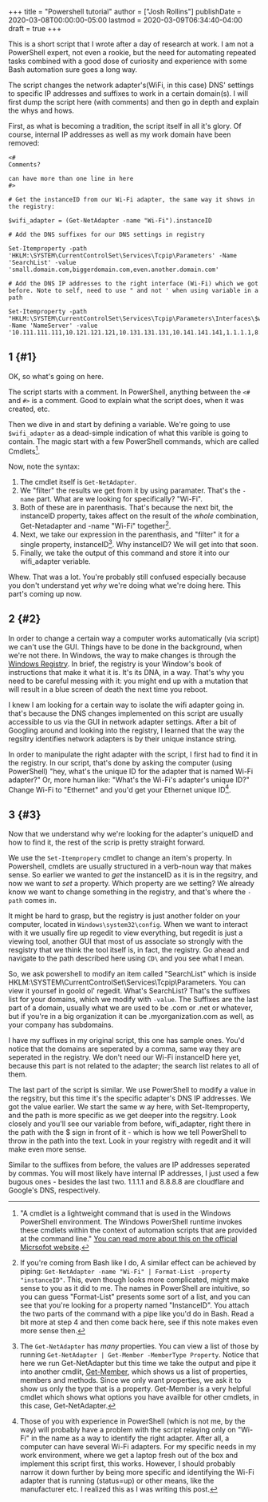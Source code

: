 +++
title = "Powershell tutorial"
author = ["Josh Rollins"]
publishDate = 2020-03-08T00:00:00-05:00
lastmod = 2020-03-09T06:34:40-04:00
draft = true
+++

This is a short script that I wrote after a day of research at work. I am not a PowerShell expert, not even a rookie, but the need for automating repeated tasks combined with a good dose of curiosity and experience with some Bash automation sure goes a long way.

The script changes the network adapter's(WiFi, in this case) DNS' settings to specific IP addresses and suffixes to work in a certain domain(s). I will first dump the script here (with comments) and then go in depth and explain the whys and hows.

<!--more-->

First, as what is becoming a tradition, the script itself in all it's glory. Of course, internal IP addresses as well as my work domain have been removed:

```nil
<#
Comments?

can have more than one line in here
#>

# Get the instanceID from our Wi-Fi adapter, the same way it shows in the registry:

$wifi_adapter = (Get-NetAdapter -name "Wi-Fi").instanceID

# Add the DNS suffixes for our DNS settings in registry

Set-Itemproperty -path 'HKLM:\SYSTEM\CurrentControlSet\Services\Tcpip\Parameters' -Name 'SearchList' -value 'small.domain.com,biggerdomain.com,even.another.domain.com'

# Add the DNS IP addresses to the right interface (Wi-Fi) which we got before. Note to self, need to use " and not ' when using variable in a path

Set-Itemproperty -path "HKLM:\SYSTEM\CurrentControlSet\Services\Tcpip\Parameters\Interfaces\$wifi_adapter" -Name 'NameServer' -value '10.111.111.111,10.121.121.121,10.131.131.131,10.141.141.141,1.1.1.1,8.8.8.8'
```


## 1 {#1}

OK, so what's going on here.

The script starts with a comment. In PowerShell, anything between the `<#` and `#>` is a comment. Good to explain what the script does, when it was created, etc.

Then we dive in and start by defining a variable. We're going to use `$wifi_adapter` as a dead-simple indication of what this varible is going to contain. The magic start with a few PowerShell commands, which are called Cmdlets[^fn:1].

Now, note the syntax:

1.  The cmdlet itself is `Get-NetAdapter`.
2.  We "filter" the results we get from it by using paramater. That's the `-name` part. What are we looking for specifically? "Wi-Fi".
3.  Both of these are in parenthasis. That's because the next bit, the instanceID property, takes affect on the result of the _whole_ combination, Get-Netadapter and -name "Wi-Fi" together[^fn:2].
4.  Next, we take our expression in the parenthasis, and "filter" it for a single property, instanceID[^fn:3]. Why instanceID? We will get into that soon.
5.  Finally, we take the output of this command and store it into our wifi\_adapter veriable.

Whew. That was a lot. You're probably still confused especially because you don't understand yet _why_ we're doing what we're doing here. This part's coming up now.


## 2 {#2}

In order to change a certain way a computer works automatically (via script) we can't use the GUI. Things have to be done in the background, when we're not there. In Windows, the way to make changes is through the [Windows Registry](https://en.wikipedia.org/wiki/Windows%5FRegistry). In brief, the registry is your Window's book of instructions that make it what it is. It's its DNA, in a way. That's why you need to be careful messing with it: you might end up with a mutation that will result in a blue screen of death the next time you reboot.

I knew I am looking for a certain way to isolate the wifi adapter going in. that's because the DNS changes implemented on this script are usually accessible to us via the GUI in network adapter settings. After a bit of Googling around and looking into the registry, I learned that the way the regsitry identifies network adapters is by their unique instance string.

In order to manipulate the right adapter with the script, I first had to find it in the registry. In our script, that's done by asking the computer (using PowerShell) "hey, what's the unique ID for the adapter that is named Wi-Fi adapter?" Or, more human like: "What's the Wi-Fi's adapter's unique ID?" Change Wi-Fi to "Ethernet" and you'd get your Ethernet unique ID[^fn:4].


## 3 {#3}

Now that we understand why we're looking for the adapter's uniqueID and how to find it, the rest of the scrip is pretty straight forward.

We use the `Set-Itempropery` cmdlet to change an item's property. In Powershell, cmdlets are usually structured in a verb-noun way that makes sense. So earlier we wanted to _get_ the instanceID as it is in the regsitry, and now we want to _set_ a property. Which property are we setting? We already know we want to change something in the registry, and that's where the `-path` comes in.

It might be hard to grasp, but the registry is just another folder on your computer, located in  `Windows\system32\config`. When we want to interact with it we usually fire up regedit to view everything, but regedit is just a viewing tool, another GUI that most of us associate so strongly with the resgistry that we think the tool itself is, in fact, the registry. Go ahead and navigate to the path described here using `CD\` and you see what I mean.

So, we ask powershell to modify an item  called "SearchList" which is inside HKLM:\SYSTEM\CurrentControlSet\Services\Tcpip\Parameters. You can view it yoursef in goold ol' regedit. What's SearchList? That's the suffixes list for your domains, which we modify with `-value`. The Suffixes are the last part of a domain, usually what we are used to be .com or .net or whatever, but if you're in a big organization it can be .myorganization.com as well, as your company has subdomains.

I have my suffixes in my original script, this one has sample ones. You'd notice that the domains are seperated by a comma, same way they are seperated in the registry. We don't need our Wi-Fi instanceID here yet, because this part is not related to the adapter; the search list relates to all of them.

The last part of the script is similar. We use PowerShell to modify a value in the regsitry, but this time it's the specific adapter's DNS IP addresses. We got the value earlier. We start the same w ay here, with Set-Itemproperty, and the path is more specific as we get deeper into the regsitry. Look closely and you'll see our variable from before, wifi\_adapter, right there in the path with the $ sign in front of it - which is how we tell PowerShell to throw in the path into the text. Look in your registry with regedit and it will make even more sense.

Similar to the suffixes from before, the values are IP addresses seperated by commas. You will most likely have internal IP addresses, I just used a few bugous ones - besides the last two. 1.1.1.1 and 8.8.8.8 are cloudflare and Google's DNS, respectively.

[^fn:1]: "A cmdlet is a lightweight command that is used in the Windows PowerShell environment. The Windows PowerShell runtime invokes these cmdlets within the context of automation scripts that are provided at the command line." [You can read more about this on the official Micrsofot website](https://docs.microsoft.com/en-us/powershell/scripting/developer/cmdlet/cmdlet-overview?view=powershell-7).
[^fn:2]: If you're coming from Bash like I do, A similar effect can be achieved by piping: `Get-NetAdapter -name "Wi-Fi" | Format-List -property "instanceID"`. This, even though looks more complicated, might make sense to you as it did to me. The names in PowerShell are intuitive, so you can guess "Format-List" presents some sort of a list, and you can see that you're looking for a property named "InstanceID". You attach the two parts of the command with a pipe like you'd do in Bash. Read a bit more at step 4 and then come back here, see if this note makes even more sense then.
[^fn:3]: The `Get-NetAdapter` has _many_ properties. You can view a list of those by running `Get-NetAdapter | Get-Member -MemberType Property`. Notice that here we run Get-NetAdapter but this time we take the output and pipe it into another cmdlit, [Get-Member](https://docs.microsoft.com/en-us/powershell/module/microsoft.powershell.utility/get-member?view=powershell-7), which shows us a list of properties, members and methods. Since we only want properties, we ask it to show us only the type that is a property. Get-Member is a very helpful cmdlet which shows what options you have availble for other cmdlets, in this case, Get-NetAdapter.
[^fn:4]: Those of you with experience in PowerShell (which is not me, by the way) will probably have a problem with the script relaying only on "Wi-Fi" in the name as a way to identify the right adapter. After all, a computer can have several Wi-Fi adapters. For my specific needs in my work environment, where we get a laptop fresh out of the box and implement this script first, this works. However, I should probably narrow it down further by being more specific and identifying the Wi-Fi adapter that is running (status=up) or other means, like the manufacturer etc. I realized this as I was writing this post.
